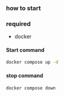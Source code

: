 
### how to start

### required

- docker

#### Start command
```bash
docker compose up -d
```

#### stop command

```bash
docker compose down
```
